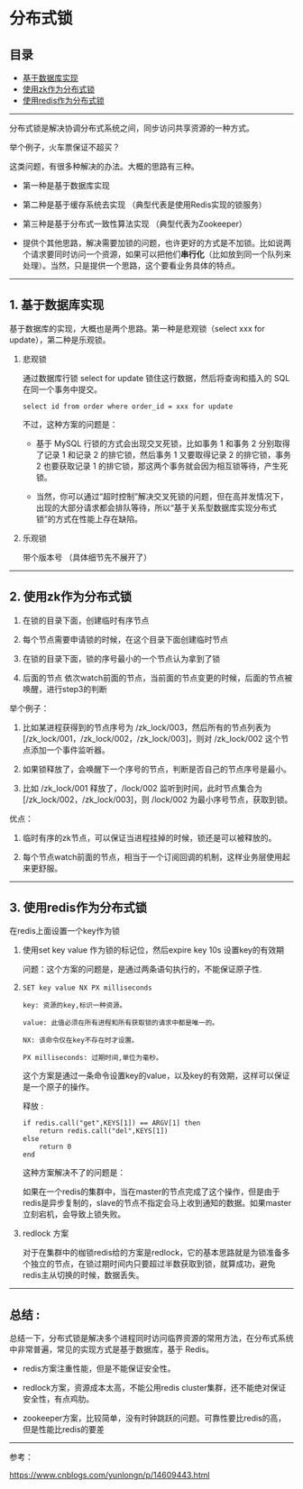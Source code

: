 # 分布式锁

## 目录
* [基于数据库实现](#基于数据库实现)
* [使用zk作为分布式锁](#使用zk作为分布式锁)
* [使用redis作为分布式锁](#使用redis作为分布式锁)

---

分布式锁是解决协调分布式系统之间，同步访问共享资源的一种方式。

举个例子，火车票保证不超买？

这类问题，有很多种解决的办法。大概的思路有三种。

* 第一种是基于数据库实现
    
* 第二种是基于缓存系统去实现 （典型代表是使用Redis实现的锁服务）
    
* 第三种是基于分布式一致性算法实现 （典型代表为Zookeeper）

* 提供个其他思路，解决需要加锁的问题，也许更好的方式是不加锁。比如说两个请求要同时访问一个资源，如果可以把他们**串行化**（比如放到同一个队列来处理）。当然，只是提供一个思路，这个要看业务具体的特点。

-----

## 1. 基于数据库实现

基于数据库的实现，大概也是两个思路。第一种是悲观锁（select xxx for update），第二种是乐观锁。

1. 悲观锁

    通过数据库行锁 select for update 锁住这行数据，然后将查询和插入的 SQL 在同一个事务中提交。
    
    ```
    select id from order where order_id = xxx for update
    ```

    不过，这种方案的问题是：

    * 基于 MySQL 行锁的方式会出现交叉死锁，比如事务 1 和事务 2 分别取得了记录 1 和记录 2 的排它锁，然后事务 1 又要取得记录 2 的排它锁，事务 2 也要获取记录 1 的排它锁，那这两个事务就会因为相互锁等待，产生死锁。

    * 当然，你可以通过“超时控制”解决交叉死锁的问题，但在高并发情况下，出现的大部分请求都会排队等待，所以“基于关系型数据库实现分布式锁”的方式在性能上存在缺陷。


2. 乐观锁

    带个版本号 （具体细节先不展开了）

----

## 2. 使用zk作为分布式锁

1. 在锁的目录下面，创建临时有序节点

2. 每个节点需要申请锁的时候，在这个目录下面创建临时节点

3. 在锁的目录下面，锁的序号最小的一个节点认为拿到了锁

4. 后面的节点 依次watch前面的节点，当前面的节点变更的时候，后面的节点被唤醒，进行step3的判断

举个例子：

1) 比如某进程获得到的节点序号为 /zk_lock/003，然后所有的节点列表为[/zk_lock/001，/zk_lock/002，/zk_lock/003]，则对 /zk_lock/002 这个节点添加一个事件监听器。

2) 如果锁释放了，会唤醒下一个序号的节点，判断是否自己的节点序号是最小。

3) 比如 /zk_lock/001 释放了，/lock/002 监听到时间，此时节点集合为[/zk_lock/002，/zk_lock/003]，则 /lock/002 为最小序号节点，获取到锁。

优点：
1. 临时有序的zk节点，可以保证当进程挂掉的时候，锁还是可以被释放的。

2. 每个节点watch前面的节点，相当于一个订阅回调的机制，这样业务层使用起来更舒服。

-----

## 3. 使用redis作为分布式锁


在redis上面设置一个key作为锁

1. 使用set key value 作为锁的标记位，然后expire key 10s 设置key的有效期

    问题：这个方案的问题是，是通过两条语句执行的，不能保证原子性.

2. `SET key value NX PX milliseconds`

    ```
    key: 资源的key,标识一种资源。

    value: 此值必须在所有进程和所有获取锁的请求中都是唯一的。

    NX: 该命令仅在key不存在时才设置。

    PX milliseconds: 过期时间,单位为毫秒。
    ```

    这个方案是通过一条命令设置key的value，以及key的有效期，这样可以保证是一个原子的操作。

    释放 :
    ```
    if redis.call("get",KEYS[1]) == ARGV[1] then
        return redis.call("del",KEYS[1])
    else
        return 0
    end
    ```

    这种方案解决不了的问题是：

    如果在一个redis的集群中，当在master的节点完成了这个操作，但是由于redis是异步复制的，slave的节点不指定会马上收到通知的数据。如果master立刻宕机，会导致上锁失败。

3. redlock 方案

    对于在集群中的枷锁redis给的方案是redlock，它的基本思路就是为锁准备多个独立的节点，在锁过期时间内只要超过半数获取到锁，就算成功，避免redis主从切换的时候，数据丢失。

-----

## 总结 : 

总结一下，分布式锁是解决多个进程同时访问临界资源的常用方法，在分布式系统中非常普遍，常见的实现方式是基于数据库，基于 Redis。

- redis方案注重性能，但是不能保证安全性。

- redlock方案，资源成本太高，不能公用redis cluster集群，还不能绝对保证安全性，有点鸡肋。

- zookeeper方案，比较简单，没有时钟跳跃的问题。可靠性要比redis的高，但是性能比redis的要差

---

参考：

https://www.cnblogs.com/yunlongn/p/14609443.html
